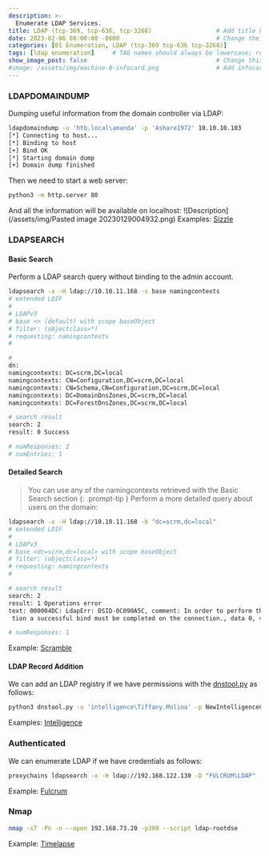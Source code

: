 ```yaml
---
description: >-
  Enumerate LDAP Services.
title: LDAP (tcp-369, tcp-636, tcp-3268)                  # Add title here
date: 2023-02-06 08:00:00 -0600                           # Change the date to match completion date
categories: [01 Enumeration, LDAP (tcp-369 tcp-636 tcp-3268)]                     # Change Templates to Writeup
tags: [ldap enumeration]     # TAG names should always be lowercase; replace template with writeup, and add relevant tags
show_image_post: false                                    # Change this to true
#image: /assets/img/machine-0-infocard.png                # Add infocard image here for post preview image
---
```

### LDAPDOMAINDUMP
Dumping useful information from the domain controller via LDAP:
```bash
ldapdomaindump -u 'htb.local\amanda' -p 'Ashare1972' 10.10.10.103
[*] Connecting to host...
[*] Binding to host
[+] Bind OK
[*] Starting domain dump
[+] Domain dump finished
```
Then we need to start a web server:
```bash
python3 -m http.server 80
```
And all the information will be available on localhost:
 ![Description](/assets/img/Pasted image 20230129004932.png)
Examples:
[Sizzle](https://shuciran.github.io/posts/Sizzle/#fnref:ldapdomaindump)

### LDAPSEARCH
#### Basic Search
Perform a LDAP search query without binding to the admin account.
```bash
ldapsearch -x -H ldap://10.10.11.168 -s base namingcontexts
# extended LDIF
#
# LDAPv3
# base <> (default) with scope baseObject
# filter: (objectclass=*)
# requesting: namingcontexts 
#

#
dn:
namingcontexts: DC=scrm,DC=local
namingcontexts: CN=Configuration,DC=scrm,DC=local
namingcontexts: CN=Schema,CN=Configuration,DC=scrm,DC=local
namingcontexts: DC=DomainDnsZones,DC=scrm,DC=local
namingcontexts: DC=ForestDnsZones,DC=scrm,DC=local

# search result
search: 2
result: 0 Success

# numResponses: 2
# numEntries: 1
```
#### Detailed Search
> You can use any of the namingcontexts retrieved with the Basic Search section
{: .prompt-tip }
Perform a more detailed query about users on the domain:
```bash
ldapsearch -x -H ldap://10.10.11.168 -b "dc=scrm,dc=local"
# extended LDIF
#
# LDAPv3
# base <dc=scrm,dc=local> with scope baseObject
# filter: (objectclass=*)
# requesting: namingcontexts 
#

# search result
search: 2
result: 1 Operations error
text: 000004DC: LdapErr: DSID-0C090A5C, comment: In order to perform this opera
 tion a successful bind must be completed on the connection., data 0, v4563

# numResponses: 1
```
Example:
[Scramble](https://shuciran.github.io/posts/Scramble/#fnref:ldap-enum)

#### LDAP Record Addition
We can add an LDAP registry if we have permissions with the [dnstool.py](https://github.com/dirkjanm/krbrelayx) as follows:
```bash
python3 dnstool.py -u 'intelligence\Tiffany.Molina' -p NewIntelligenceCorpUser9876 -r webos1 -a add -t A -d 10.10.16.7 10.10.10.248
```
Examples:
[Intelligence](https://shuciran.github.io/posts/Intelligence/#fnref:ldap-record-addition)

### Authenticated
We can enumerate LDAP if we have credentials as follows:
```bash
proxychains ldapsearch -x -H ldap://192.168.122.130 -D "FULCRUM\LDAP" -w 'PasswordForSearching123!' -b 'DC=fulcrum,DC=local'
```
Example:
[Fulcrum](https://shuciran.github.io/posts/Fulcrum/#fnref:ldap-auth-enum)

### Nmap
```bash
nmap -sT -Pn -n --open 192.168.73.20 -p389 --script ldap-rootdse
```
Example:
[Timelapse](https://shuciran.github.io/posts/Timelapse/#fnref:ldap-enumeration)
